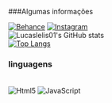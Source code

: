 ###Algumas informações

[![Behance](https://img.shields.io/badge/-Behance-blue?style=for-the-badge&logo=behance&logoColor=white)](https://www.behance.net/lucaslelis)
[![Instagram](https://img.shields.io/badge/Instagram-E4405F?style=for-the-badge&logo=instagram&logoColor=white)](https://www.instagram.com/lucaslelis644/)
 <br>
 ![Lucaslelis01's GitHub stats](https://github-readme-stats.vercel.app/api?username=Lucaslelis01&show_icons=true&theme=onedark)
 <br>
 [![Top Langs](https://github-readme-stats.vercel.app/api/top-langs/?username=Lucaslelis01)](https://github.com/anuraghazra/github-readme-stats)
 <br>
 ### linguagens 
 
 
 <div style="display: inline_block"><br/>
 <img align="center" alt="Html5" src="https://img.shields.io/badge/HTML5-E34F26?style=for-the-badge&logo=html5&logoColor=white" />
<img align="center" alt="JavaScript" src="https://img.shields.io/badge/JavaScript-F7DF1E?style=for-the-badge&logo=javascript&logoColor=black" />
</div>
